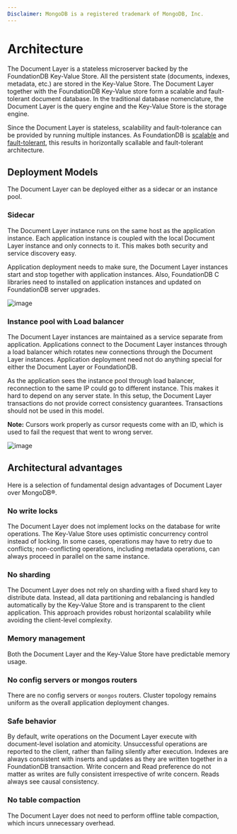 ```yaml
---
Disclaimer: MongoDB is a registered trademark of MongoDB, Inc.
---
```


# Architecture

The Document Layer is a stateless microserver backed by the FoundationDB
Key-Value Store. All the persistent state (documents, indexes, metadata,
etc.) are stored in the Key-Value Store. The Document Layer together with the FoundationDB
Key-Value store form a scalable and fault-tolerant document database. In the traditional
database nomenclature, the Document Layer is the query engine and the Key-Value Store is the
storage engine.

Since the Document Layer is stateless, scalability and fault-tolerance can be
provided by running multiple instances.
As FoundationDB is [scalable](https://apple.github.io/foundationdb/performance.html) and
[fault-tolerant](https://apple.github.io/foundationdb/fault-tolerance.html), this results in
horizontally scallable and fault-tolerant architecture.

## Deployment Models

The Document Layer can be deployed either as a sidecar or an instance pool.

### Sidecar

The Document Layer instance runs on the same host as
the application instance. Each application instance is coupled
with the local Document Layer instance and only connects to it.
This makes both security and service discovery easy.

Application deployment needs to make sure, the Document Layer instances
start and stop together with application instances. Also,
FoundationDB C libraries need to installed on application instances
and updated on FoundationDB server upgrades.

![image](images/sidecar-arch.png)

### Instance pool with Load balancer

The Document Layer instances are maintained as a service separate from
application. Applications connect to the Document Layer instances through
a load balancer which rotates new connections through the Document Layer instances.
Application deployment need not do anything special for either the Document Layer or
FoundationDB.

As the application sees the instance pool through load balancer, reconnection
to the same IP could go to different instance. This makes it hard to depend on
any server state. In this setup, the Document Layer transactions do not provide
correct consistency guarantees. Transactions should not be used in this model.

**Note:** Cursors work properly as cursor requests come with an ID, which is used
to fail the request that went to wrong server.

![image](images/service-arch.png)

## Architectural advantages

Here is a selection of fundamental design advantages of Document
Layer over MongoDB®.

### No write locks

The Document Layer does not implement locks on the database for write
operations. The Key-Value Store uses optimistic concurrency control
instead of locking. In some cases, operations may have to retry due to
conflicts; non-conflicting operations, including metadata
operations, can always proceed in parallel on the same instance.

### No sharding

The Document Layer does not rely on sharding with a fixed shard key to
distribute data. Instead, all data partitioning and rebalancing is
handled automatically by the Key-Value Store and is transparent to the
client application. This approach provides robust horizontal scalability
while avoiding the client-level complexity.

### Memory management

Both the Document Layer and the Key-Value Store have predictable memory
usage.

### No config servers or mongos routers

There are no config servers or `mongos` routers. Cluster topology remains
uniform as the overall application deployment changes.

### Safe behavior

By default, write operations on the Document Layer execute with
document-level isolation and atomicity. Unsuccessful operations are
reported to the client, rather than failing silently after execution.
Indexes are always consistent with inserts and updates as they are
written together in a FoundationDB transaction. Write concern and Read
preference do not matter as writes are fully consistent
irrespective of write concern. Reads always see causal consistency.

### No table compaction

The Document Layer does not need to perform offline table compaction,
which incurs unnecessary overhead.
